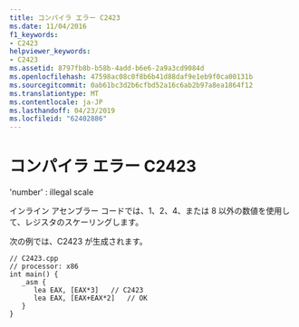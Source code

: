 ```yaml
---
title: コンパイラ エラー C2423
ms.date: 11/04/2016
f1_keywords:
- C2423
helpviewer_keywords:
- C2423
ms.assetid: 8797fb8b-b58b-4add-b6e6-2a9a3cd9084d
ms.openlocfilehash: 47598ac08c0f8b6b41d88daf9e1eb9f0ca00131b
ms.sourcegitcommit: 0ab61bc3d2b6cfbd52a16c6ab2b97a8ea1864f12
ms.translationtype: MT
ms.contentlocale: ja-JP
ms.lasthandoff: 04/23/2019
ms.locfileid: "62402886"
---
```

# <a name="compiler-error-c2423"></a>コンパイラ エラー C2423

'number' : illegal scale

インライン アセンブラー コードでは、1、2、4、または 8 以外の数値を使用して、レジスタのスケーリングします。

次の例では、C2423 が生成されます。

```
// C2423.cpp
// processor: x86
int main() {
   _asm {
      lea EAX, [EAX*3]   // C2423
      lea EAX, [EAX+EAX*2]   // OK
   }
}
```